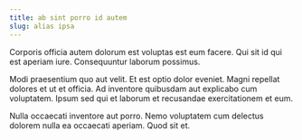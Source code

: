 ```yaml
---
title: ab sint porro id autem
slug: alias ipsa
---
```


Corporis officia autem dolorum est voluptas est eum facere. Qui sit id qui est aperiam iure. Consequuntur laborum possimus.

Modi praesentium quo aut velit. Et est optio dolor eveniet. Magni repellat dolores et ut et officia. Ad inventore quibusdam aut explicabo cum voluptatem. Ipsum sed qui et laborum et recusandae exercitationem et eum.

Nulla occaecati inventore aut porro. Nemo voluptatem cum delectus dolorem nulla ea occaecati aperiam. Quod sit et.
